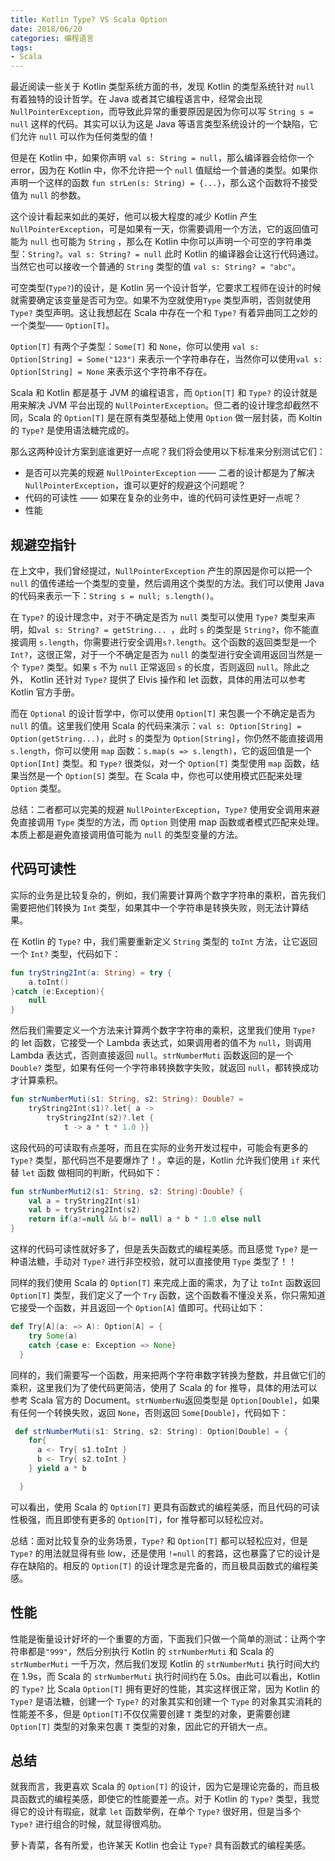 ```yaml
---
title: Kotlin Type? VS Scala Option
date: 2018/06/20
categories: 编程语言
tags:
- Scala
---
```

最近阅读一些关于 Kotlin 类型系统方面的书，发现 Kotlin 的类型系统针对 `null` 有着独特的设计哲学。在 Java 或者其它编程语言中，经常会出现 `NullPointerException`，而导致此异常的重要原因是因为你可以写 `String s = null` 这样的代码。其实可以认为这是 Java 等语言类型系统设计的一个缺陷，它们允许 `null` 可以作为任何类型的值！

但是在 Kotlin 中，如果你声明 `val s: String = null`，那么编译器会给你一个 error，因为在 Kotlin 中，你不允许把一个 `null` 值赋给一个普通的类型。如果你声明一个这样的函数 `fun strLen(s: String) = {...}`，那么这个函数将不接受值为 `null` 的参数。
<!-- more -->

这个设计看起来如此的美好，他可以极大程度的减少 Kotlin 产生 `NullPointerException`，可是如果有一天，你需要调用一个方法，它的返回值可能为 `null` 也可能为 `String` ，那么在 Kotlin 中你可以声明一个可空的字符串类型：`String?`。`val s: String? = null` 此时 Kotlin 的编译器会让这行代码通过。当然它也可以接收一个普通的 `String` 类型的值 `val s: String? = "abc"`。

可空类型(`Type?`)的设计，是 Kotlin 另一个设计哲学，它要求工程师在设计的时候就需要确定该变量是否可为空。如果不为空就使用`Type` 类型声明，否则就使用 `Type?` 类型声明。这让我想起在 Scala 中存在一个和 `Type?` 有着异曲同工之妙的一个类型—— `Option[T]`。

`Option[T]` 有两个子类型：`Some[T]` 和 `None`，你可以使用 `val s: Option[String] = Some("123")` 来表示一个字符串存在，当然你可以使用`val s: Option[String] = None` 来表示这个字符串不存在。

Scala 和 Kotlin 都是基于 JVM 的编程语言，而 `Option[T]` 和 `Type?` 的设计就是用来解决 JVM 平台出现的 `NullPointerException`。但二者的设计理念却截然不同，Scala 的 `Option[T]` 是在原有类型基础上使用 `Option` 做一层封装，而 Koltin 的 `Type?` 是使用语法糖完成的。

那么这两种设计方案到底谁更好一点呢？我们将会使用以下标准来分别测试它们：
* 是否可以完美的规避 `NullPointerException` —— 二者的设计都是为了解决 `NullPointerException`，谁可以更好的规避这个问题呢？
* 代码的可读性 —— 如果在复杂的业务中，谁的代码可读性更好一点呢？
* 性能

## 规避空指针
在上文中，我们曾经提过，`NullPointerException` 产生的原因是你可以把一个 `null` 的值传递给一个类型的变量，然后调用这个类型的方法。我们可以使用 Java 的代码来表示一下：`String s = null; s.length()`。

在 `Type?` 的设计理念中，对于不确定是否为 `null` 类型可以使用 `Type?` 类型来声明，如`val s: String? = getString... `，此时 `s` 的类型是 `String?`，你不能直接调用 `s.length`，你需要进行安全调用`s?.length`。这个函数的返回类型是一个 `Int?`，这很正常，对于一个不确定是否为 `null` 的类型进行安全调用返回当然是一个 `Type?` 类型。如果 `s` 不为 `null` 正常返回 `s` 的长度，否则返回 `null`。除此之外， Kotlin 还针对 `Type?` 提供了 Elvis 操作和 let 函数，具体的用法可以参考 Kotlin 官方手册。

而在 `Optional` 的设计哲学中，你可以使用 `Option[T]` 来包裹一个不确定是否为 `null` 的值。这里我们使用 Scala 的代码来演示：`val s: Option[String] = Option(getString...)`，此时 `s` 的类型为 `Option[String]`，你仍然不能直接调用`s.length`，你可以使用 `map` 函数：`s.map(s => s.length)`，它的返回值是一个 `Option[Int]` 类型。和 `Type?` 很类似，对一个 `Option[T]` 类型使用 `map` 函数，结果当然是一个 `Option[S]` 类型。在 Scala 中，你也可以使用模式匹配来处理 `Option` 类型。

总结：二者都可以完美的规避 `NullPointerException`，`Type?` 使用安全调用来避免直接调用 `Type` 类型的方法，而 `Option` 则使用 map 函数或者模式匹配来处理。本质上都是避免直接调用值可能为 `null` 的类型变量的方法。

## 代码可读性
实际的业务是比较复杂的，例如，我们需要计算两个数字字符串的乘积，首先我们需要把他们转换为 `Int` 类型，如果其中一个字符串是转换失败，则无法计算结果。

在 Kotlin 的 `Type?` 中，我们需要重新定义 `String` 类型的 `toInt` 方法，让它返回一个 `Int?` 类型，代码如下：
```Kotlin
fun tryString2Int(a: String) = try {
    a.toInt()
}catch (e:Exception){
    null
}
```
然后我们需要定义一个方法来计算两个数字字符串的乘积，这里我们使用 `Type?` 的 let 函数，它接受一个 Lambda 表达式，如果调用者的值不为 `null`，则调用 Lambda 表达式，否则直接返回 `null`。`strNumberMuti` 函数返回的是一个 `Double?` 类型，如果有任何一个字符串转换数字失败，就返回 `null`，都转换成功才计算乘积。
```Kotlin
fun strNumberMuti(s1: String, s2: String): Double? =
    tryString2Int(s1)?.let{ a ->
        tryString2Int(s2)?.let {
            t -> a * t * 1.0 }}
```
这段代码的可读取有点差呀，而且在实际的业务开发过程中，可能会有更多的 `Type?` 类型，那代码岂不是要爆炸了！。幸运的是，Kotlin 允许我们使用 `if` 来代替 `let` 函数 做相同的判断，代码如下：
```Kotlin
fun strNumberMuti2(s1: String, s2: String):Double? {
    val a = tryString2Int(s1)
    val b = tryString2Int(s2)
    return if(a!=null && b!= null) a * b * 1.0 else null
}
```
这样的代码可读性就好多了，但是丢失函数式的编程美感。而且感觉 `Type?` 是一种语法糖，手动对 `Type?` 进行非空校验，就可以直接使用 `Type` 类型了！！

同样的我们使用 Scala 的 `Option[T]` 来完成上面的需求，为了让 `toInt` 函数返回 `Option[T]` 类型，我们定义了一个 `Try` 函数，这个函数看不懂没关系，你只需知道它接受一个函数，并且返回一个 `Option[A]` 值即可。代码让如下：
```Scala
def Try[A](a: => A): Option[A] = {
    try Some(a)
    catch {case e: Exception => None}
  }
```
同样的，我们需要写一个函数，用来把两个字符串数字转换为整数，并且做它们的乘积，这里我们为了使代码更简洁，使用了 Scala 的 for 推导，具体的用法可以参考 Scala 官方的 Document。`strNumberNu`返回类型是 `Option[Double]`，如果有任何一个转换失败，返回 `None`，否则返回 `Some[Double]`，代码如下：

```Scala
 def strNumberMuti(s1: String, s2: String): Option[Double] = {
    for{
      a <- Try{ s1.toInt }
      b <- Try{ s2.toInt }
    } yield a * b

  }
```
可以看出，使用 Scala 的 `Option[T]` 更具有函数式的编程美感，而且代码的可读性极强，而且即使有更多的 `Option[T]`，for 推导都可以轻松应对。

总结：面对比较复杂的业务场景，`Type?` 和 `Option[T]` 都可以轻松应对，但是 `Type?` 的用法就显得有些 low，还是使用 `!=null` 的套路，这也暴露了它的设计是存在缺陷的。相反的 `Option[T]` 的设计理念是完备的，而且极具函数式的编程美感。

## 性能
性能是衡量设计好坏的一个重要的方面，下面我们只做一个简单的测试：让两个字符串都是`"999"`，然后分别执行 Kotlin 的 `strNumberMuti` 和 Scala 的 `strNumberMuti` 一千万次，然后我们发现 Kotlin 的 `strNumberMuti` 执行时间大约在 1.9s，而 Scala 的 `strNumberMuti` 执行时间约在 5.0s。由此可以看出，Kotlin 的 `Type?` 比 Scala `Option[T]` 拥有更好的性能，其实这样很正常，因为 Kotlin 的 `Type?` 是语法糖，创建一个 `Type?` 的对象其实和创建一个 `Type` 的对象其实消耗的性能差不多，但是 `Option[T]`不仅仅需要创建 `T` 类型的对象，更需要创建 `Option[T]` 类型的对象来包裹 `T` 类型的对象，因此它的开销大一点。

## 总结
就我而言，我更喜欢 Scala 的 `Option[T]` 的设计，因为它是理论完备的，而且极具函数式的编程美感，即使它的性能要差一点。对于 Kotlin 的 `Type?` 类型，我觉得它的设计有瑕疵，就拿 `let` 函数举例，在单个 `Type?` 很好用，但是当多个 `Type?` 进行组合的时候，就显得很鸡肋。

萝卜青菜，各有所爱，也许某天 Kotlin 也会让 `Type?` 具有函数式的编程美感。
